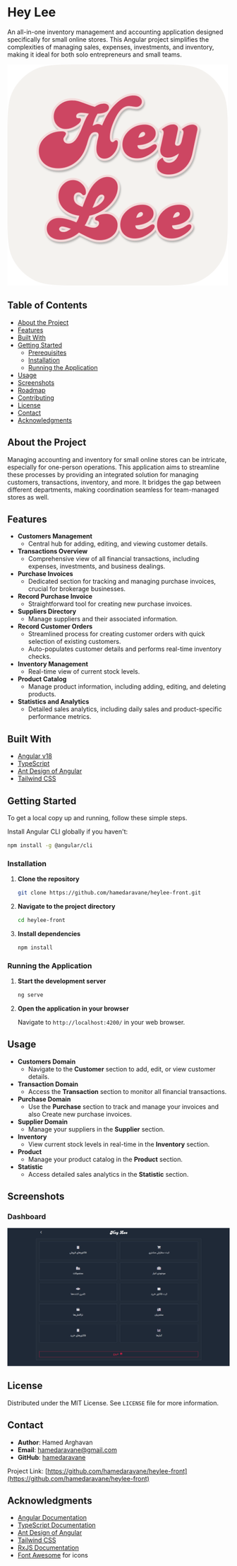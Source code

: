 # Hey Lee

An all-in-one inventory management and accounting application designed specifically for small online stores. This Angular project simplifies the complexities of managing sales, expenses, investments, and inventory, making it ideal for both solo entrepreneurs and small teams.

<img src="./images/logo.png" alt="hey lee logo" width="500"/>

## Table of Contents

- [About the Project](#about-the-project)
- [Features](#features)
- [Built With](#built-with)
- [Getting Started](#getting-started)
  - [Prerequisites](#prerequisites)
  - [Installation](#installation)
  - [Running the Application](#running-the-application)
- [Usage](#usage)
- [Screenshots](#screenshots)
- [Roadmap](#roadmap)
- [Contributing](#contributing)
- [License](#license)
- [Contact](#contact)
- [Acknowledgments](#acknowledgments)

## About the Project

Managing accounting and inventory for small online stores can be intricate, especially for one-person operations. This application aims to streamline these processes by providing an integrated solution for managing customers, transactions, inventory, and more. It bridges the gap between different departments, making coordination seamless for team-managed stores as well.

## Features

- **Customers Management**
  - Central hub for adding, editing, and viewing customer details.
- **Transactions Overview**
  - Comprehensive view of all financial transactions, including expenses, investments, and business dealings.
- **Purchase Invoices**
  - Dedicated section for tracking and managing purchase invoices, crucial for brokerage businesses.
- **Record Purchase Invoice**
  - Straightforward tool for creating new purchase invoices.
- **Suppliers Directory**
  - Manage suppliers and their associated information.
- **Record Customer Orders**
  - Streamlined process for creating customer orders with quick selection of existing customers.
  - Auto-populates customer details and performs real-time inventory checks.
- **Inventory Management**
  - Real-time view of current stock levels.
- **Product Catalog**
  - Manage product information, including adding, editing, and deleting products.
- **Statistics and Analytics**
  - Detailed sales analytics, including daily sales and product-specific performance metrics.

## Built With

- [Angular v18]([https://angular.dev/])
- [TypeScript](https://www.typescriptlang.org/)
- [Ant Design of Angular](https://ng.ant.design/docs/introduce/en)
- [Tailwind CSS](https://tailwindcss.com/)

## Getting Started

To get a local copy up and running, follow these simple steps.

Install Angular CLI globally if you haven't:

```bash
npm install -g @angular/cli
```

### Installation

1. **Clone the repository**

   ```bash
   git clone https://github.com/hamedaravane/heylee-front.git
   ```

2. **Navigate to the project directory**

   ```bash
   cd heylee-front
   ```

3. **Install dependencies**

   ```bash
   npm install
   ```

### Running the Application

1. **Start the development server**

   ```bash
   ng serve
   ```

2. **Open the application in your browser**

   Navigate to `http://localhost:4200/` in your web browser.

## Usage

- **Customers Domain**
  - Navigate to the **Customer** section to add, edit, or view customer details.
- **Transaction Domain**
  - Access the **Transaction** section to monitor all financial transactions.
- **Purchase Domain**
  - Use the **Purchase** section to track and manage your invoices and also Create new purchase invoices.
- **Supplier Domain**
  - Manage your suppliers in the **Supplier** section.
- **Inventory**
  - View current stock levels in real-time in the **Inventory** section.
- **Product**
  - Manage your product catalog in the **Product** section.
- **Statistic**
  - Access detailed sales analytics in the **Statistic** section.

## Screenshots

### Dashboard

![Dashboard Screenshot](./images/dashboard.png)

## License

Distributed under the MIT License. See `LICENSE` file for more information.

## Contact

- **Author**: Hamed Arghavan
- **Email**: [hamedaravane@gmail.com](mailto:hamedaravane@gmail.com)
- **GitHub**: [hamedaravane](https://github.com/hamedaravane)

Project Link: [https://github.com/hamedaravane/heylee-front](https://github.com/hamedaravane/heylee-front)

## Acknowledgments

- [Angular Documentation](https://angular.dev/docs)
- [TypeScript Documentation](https://www.typescriptlang.org/docs/)
- [Ant Design of Angular](https://ng.ant.design/docs/introduce/en)
- [Tailwind CSS](https://tailwindcss.com/)
- [RxJS Documentation](https://rxjs.dev/guide/overview)
- [Font Awesome](https://fontawesome.com/) for icons
